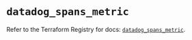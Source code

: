 # `datadog_spans_metric`

Refer to the Terraform Registry for docs: [`datadog_spans_metric`](https://registry.terraform.io/providers/datadog/datadog/3.43.0/docs/resources/spans_metric).

